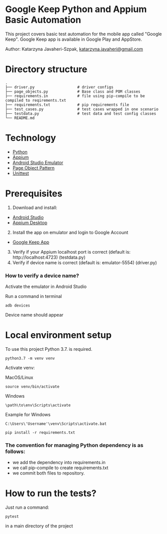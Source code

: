 # Google Keep Python and Appium Basic Automation

This project covers basic test automation for the mobile app called "Google Keep".
Google Keep app is available in Google Play and AppStore.

Author: Katarzyna Javaheri-Szpak, katarzyna.javaheri@gmail.com

# Directory structure

```
.
├── driver.py                   # driver configs
├── page_objects.py             # Base class and POM classes 
├── requirements.in             # file using pip-compile to be compiled to reqirements.txt
├── requirements.txt            # pip requirements file
├── test_cases.py               # test cases wrapped in one scenario
├── testdata.py                 # test data and test config classes
└── README.md
```

# Technology 

- [Python](https://www.python.org/)
- [Appium](https://appium.io/)
- [Android Studio Emulator](https://developer.android.com/studio)
- [Page Object Pattern](https://selenium-python.readthedocs.io/page-objects.html)
- [Unittest](https://docs.python.org/3/library/unittest.html)


# Prerequisites

1. Download and install:
- [Android Studio](https://developer.android.com/studio)
- [Appium Desktop](https://github.com/appium/appium-desktop/releases)
  
2. Install the app on emulator and login to Google Account
- [Google Keep App](https://play.google.com/store/apps/details?id=com.google.android.keep)


3. Verify if your Appium localhost port is correct (default is: http://localhost:4723) (testdata.py)
4. Verify if device name is correct (default is: emulator-5554) (driver.py)

### How to verify a device name?

Activate the emulator in Android Studio

Run a command in terminal

```
adb devices
```
Device name should appear

# Local environment setup

To use this project Python 3.7. is required.
```
python3.7 -m venv venv
```
Activate venv:

MacOS/Linux
```
source venv/bin/activate
```
Windows
```
\path\to\env\Scripts\activate
```
Example for Windows
```
C:\Users\'Username'\venv\Scripts\activate.bat
```

```
pip install -r requirements.txt
```

### The convention for managing Python dependency is as follows:

- we add the dependency into requirements.in
- we call pip-compile to create requirements.txt
- we commit both files to repository.


# How to run the tests?

Just run a command:

```
pytest
```

in a main directory of the project